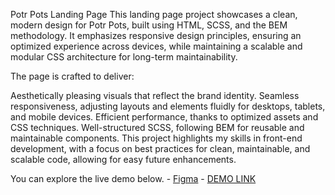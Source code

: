 Potr Pots Landing Page
This landing page project showcases a clean, modern design for Potr Pots, built using HTML, SCSS, and the BEM methodology. It emphasizes responsive design principles, ensuring an optimized experience across devices, while maintaining a scalable and modular CSS architecture for long-term maintainability.

The page is crafted to deliver:

Aesthetically pleasing visuals that reflect the brand identity.
Seamless responsiveness, adjusting layouts and elements fluidly for desktops, tablets, and mobile devices.
Efficient performance, thanks to optimized assets and CSS techniques.
Well-structured SCSS, following BEM for reusable and maintainable components.
This project highlights my skills in front-end development, with a focus on best practices for clean, maintainable, and scalable code, allowing for easy future enhancements.

You can explore the live demo below.
    - [Figma](https://www.figma.com/design/50zgLU65Mcd3MisFHMfLfx/POTR-POTS_FE-students?node-id=1760-281&node-type=canvas)
    - [DEMO LINK](https://msdreams.github.io/Potr_Pots_landing/)
